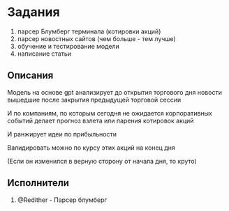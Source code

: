 # Задания

1) парсер Блумберг терминала (котировки акций)
2) парсер новостных сайтов (чем больше - тем лучше)
3) обучение и тестирование модели
4) написание статьи

## Описания

Модель на основе gpt анализирует до открытия торгового дня новости вышедшие после закрытия предыдущей торговой сессии

И по компаниям, по которым сегодня не ожидается корпоративных событий делает прогноз взлета или парения котировок акций

И ранжирует идеи по прибыльности

Валидировать можно по курсу этих акций на конец дня

(Если он изменился в верную сторону от начала дня, то круто)

## Исполнители

1) @Redither - Парсер блумберг


